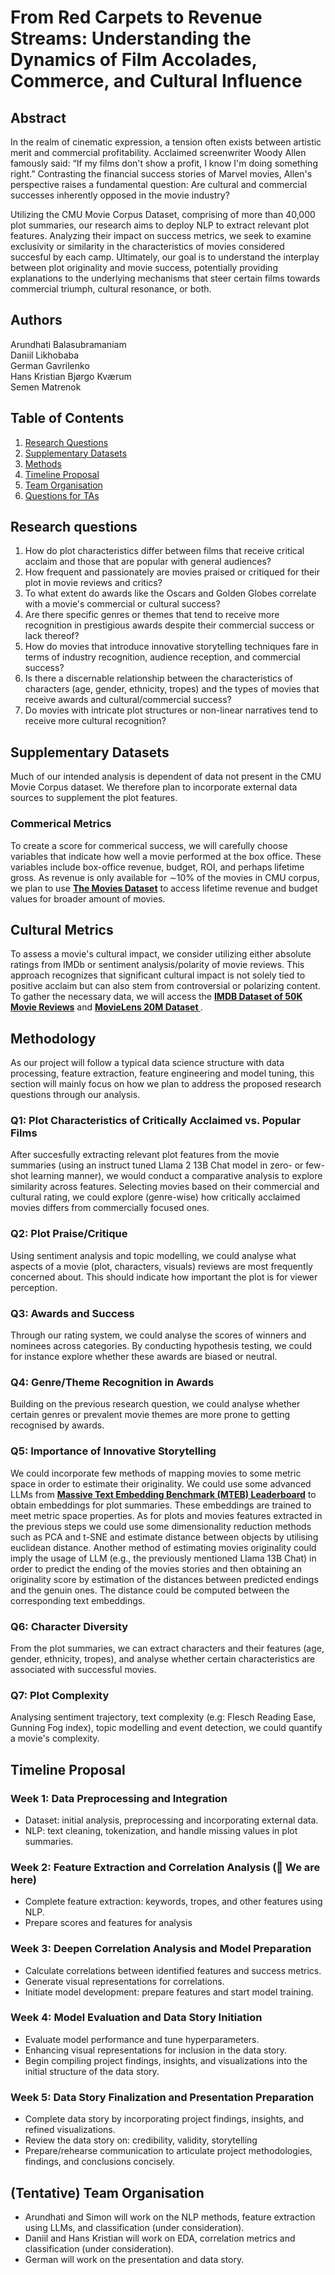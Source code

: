 # From Red Carpets to Revenue Streams: Understanding the Dynamics of Film Accolades, Commerce, and Cultural Influence

## Abstract
In the realm of cinematic expression, a tension often exists between artistic merit and commercial profitability. Acclaimed screenwriter Woody Allen famously said: “If my films don't show a profit, I know I'm doing something right.” Contrasting the financial success stories of Marvel movies, Allen's perspective raises a fundamental question: Are cultural and commercial successes inherently opposed in the movie industry?

Utilizing the CMU Movie Corpus Dataset, comprising of more than 40,000 plot summaries, our research aims to deploy NLP to extract relevant plot features. Analyzing their impact on success metrics, we seek to examine exclusivity or similarity in the characteristics of movies considered succesful by each camp. Ultimately, our goal is to understand the interplay between plot originality and movie success, potentially providing explanations to the underlying mechanisms that steer certain films towards commercial triumph, cultural resonance, or both.

## Authors

Arundhati Balasubramaniam <br>
Daniil Likhobaba <br>
German Gavrilenko <br>
Hans Kristian Bjørgo Kværum <br>
Semen Matrenok <br>

## Table of Contents

1. [Research Questions](#research-questions)
2. [Supplementary Datasets](#supplementary-datasets)
3. [Methods](#methods)
4. [Timeline Proposal](#timeline-proposal)
5. [Team Organisation](#team-organisation)
6. [Questions for TAs](#questions-for-tas)


## Research questions
1. How do plot characteristics differ between films that receive critical acclaim and those that are popular with general audiences?
2. How frequent and passionately are movies praised or critiqued for their plot in movie reviews and critics?
3. To what extent do awards like the Oscars and Golden Globes correlate with a movie's commercial or cultural success?
4. Are there specific genres or themes that tend to receive more recognition in prestigious awards despite their commercial success or lack thereof?
5. How do movies that introduce innovative storytelling techniques fare in terms of industry recognition, audience reception, and commercial success?
6. Is there a discernable relationship between the characteristics of characters (age, gender, ethnicity, tropes) and the types of movies that receive awards and cultural/commercial success?
7. Do movies with intricate plot structures or non-linear narratives tend to receive more cultural recognition?

## Supplementary Datasets

Much of our intended analysis is dependent of data not present in the CMU Movie Corpus dataset. We therefore plan to incorporate external data sources to supplement the plot features.

### Commerical Metrics
To create a score for commerical success, we will carefully choose variables that indicate how well a movie performed at the box office. These variables include box-office revenue, budget, ROI, and perhaps lifetime gross. As revenue is only available for ∼10% of the movies in CMU corpus, we plan to use  [<strong>The Movies Dataset</strong>](https://www.kaggle.com/datasets/rounakbanik/the-movies-dataset) to access lifetime revenue and budget values for broader amount of movies.

## Cultural Metrics
To assess a movie's cultural impact, we consider utilizing either absolute ratings from IMDb or sentiment analysis/polarity of movie reviews. This approach recognizes that significant cultural impact is not solely tied to positive acclaim but can also stem from controversial or polarizing content. To gather the necessary data, we will access the [<strong>IMDB Dataset of 50K Movie Reviews</strong>](https://www.kaggle.com/datasets/lakshmi25npathi/imdb-dataset-of-50k-movie-reviews) and [<strong>MovieLens 20M Dataset
</strong>](https://www.kaggle.com/datasets/grouplens/movielens-20m-dataset?select=rating.csv).

## Methodology
As our project will follow a typical data science structure with data processing, feature extraction, feature engineering and model tuning, this section will mainly focus on how we plan to address the proposed research questions through our analysis.

### Q1: Plot Characteristics of Critically Acclaimed vs. Popular Films
After succesfully extracting relevant plot features from the movie summaries (using an instruct tuned Llama 2 13B Chat model in zero- or few-shot learning manner), we would conduct a comparative analysis to explore similarity across features. Selecting movies based on their commercial and cultural rating, we could explore (genre-wise) how critically acclaimed movies differs from commercially focused ones.

### Q2: Plot Praise/Critique
Using sentiment analysis and topic modelling, we could analyse what aspects of a movie (plot, characters, visuals) reviews are most frequently concerned about. This should indicate how important the plot is for viewer perception. 

### Q3: Awards and Success
Through our rating system, we could analyse the scores of winners and nominees across categories. By conducting hypothesis testing, we could for instance explore whether these awards are biased or neutral. 

### Q4: Genre/Theme Recognition in Awards 
Building on the previous research question, we could analyse whether certain genres or prevalent movie themes are more prone to getting recognised by awards.

### Q5: Importance of Innovative Storytelling
We could incorporate few methods of mapping movies to some metric space in order to estimate their originality. We could use some advanced LLMs from [<strong>Massive Text Embedding Benchmark (MTEB) Leaderboard</strong>](https://huggingface.co/spaces/mteb/leaderboard) to obtain embeddings for plot summaries. These embeddings are trained to meet metric space properties. As for plots and movies features extracted in the previous steps we could use some dimensionality reduction methods such as PCA and t-SNE and estimate distance between objects by utilising euclidean distance. Another method of estimating movies originality could imply the usage of LLM (e.g., the previously mentioned Llama 13B Chat) in order to predict the ending of the movies stories and then obtaining an originality score by estimation of the distances between predicted endings and the genuin ones. The distance could be computed between the corresponding text embeddings.

### Q6: Character Diversity
From the plot summaries, we can extract characters and their features (age, gender, ethnicity, tropes), and analyse whether certain characteristics are associated with successful movies.

### Q7: Plot Complexity
Analysing sentiment trajectory, text complexity (e.g: Flesch Reading Ease, Gunning Fog index), topic modelling and event detection, we could quantify a movie's complexity.


## Timeline Proposal

### Week 1: Data Preprocessing and Integration

- Dataset: initial analysis, preprocessing and incorporating external data.
- NLP: text cleaning, tokenization, and handle missing values in plot summaries.

### Week 2: Feature Extraction and Correlation Analysis (:round_pushpin: We are here)

- Complete feature extraction: keywords, tropes, and other features using NLP.
- Prepare scores and features for analysis

### Week 3: Deepen Correlation Analysis and Model Preparation

- Calculate correlations between identified features and success metrics.
- Generate visual representations for correlations.
- Initiate model development: prepare features and start model training.

### Week 4: Model Evaluation and Data Story Initiation

- Evaluate model performance and tune hyperparameters.
- Enhancing visual representations for inclusion in the data story.
- Begin compiling project findings, insights, and visualizations into the initial structure of the data story.

### Week 5: Data Story Finalization and Presentation Preparation

- Complete data story by incorporating project findings, insights, and refined visualizations.
- Review the data story on: credibility, validity, storytelling
- Prepare/rehearse communication to articulate project methodologies, findings, and conclusions concisely.

## (Tentative) Team Organisation 

- Arundhati and Simon will work on the NLP methods, feature extraction using LLMs, and classification (under consideration).
- Daniil and Hans Kristian will work on EDA, correlation metrics and classification (under consideration).
- German will work on the presentation and data story.
